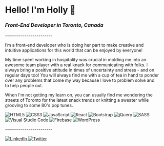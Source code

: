 <h1> Hello! I'm Holly 👋 </h1>

<h3><em>Front-End Developer in Toronto, Canada</em></h3>
------------------------
<br/>
<p> I’m a front-end developer who is doing her part to make creative and intuitive applications for this world that can be enjoyed by everyone!</p>

<p>My time spent working in hospitality was crucial in molding me into an awesome team player with a real knack for communicating with folks. I always bring a positive attitude in times of uncertainty and stress - and on regular days too! You will always find me with a cup of tea in hand to ponder over any problems that come my way because I love to problem solve and to help people out.</p>

<p>When I'm not getting my learn on, you can usually find me wondering the streets of Toronto for the latest snack trends or knitting a sweater while grooving to some 80's pop tunes.</p>

<p float="left">
<img alt="HTML5" src="https://img.shields.io/badge/html5-%23E34F26.svg?&style=for-the-badge&logo=html5&logoColor=white"/>
<img alt="CSS3" src="https://img.shields.io/badge/css3-%231572B6.svg?&style=for-the-badge&logo=css3&logoColor=white"/>
<img alt="JavaScript" src="https://img.shields.io/badge/javascript-%23323330.svg?&style=for-the-badge&logo=javascript&logoColor=%23F7DF1E"/>
<img alt="React" src="https://img.shields.io/badge/react-%2320232a.svg?&style=for-the-badge&logo=react&logoColor=%2361DAFB"/>
<img alt="Bootstrap" src="https://img.shields.io/badge/bootstrap-%23563D7C.svg?&style=for-the-badge&logo=bootstrap&logoColor=white"/>
<img alt="jQuery" src="https://img.shields.io/badge/jquery-%230769AD.svg?&style=for-the-badge&logo=jquery&logoColor=white" />
<img alt="SASS" src="https://img.shields.io/badge/SASS-hotpink.svg?&style=for-the-badge&logo=SASS&logoColor=white" />
<img alt="Visual Studio Code" src="https://img.shields.io/badge/VisualStudioCode-0078d7.svg?&style=for-the-badge&logo=visual-studio-code&logoColor=white"/>
<img alt="Firebase" src="https://img.shields.io/badge/firebase-%23039BE5.svg?&style=for-the-badge&logo=firebase" />
<img alt="WordPress" src="https://img.shields.io/badge/Wordpress-21759B?style=for-the-badge&logo=wordpress&logoColor=white"/>
  
</p>
------------------------
<p float="left">
<a href="https://www.linkedin.com/in/hollyjasiura/">
<img alt="LinkedIn" src="https://img.shields.io/badge/linkedin-%230077B5.svg?&style=for-the-badge&logo=linkedin&logoColor=white"/> </a>
<a href="https://www.github.com/holjas>
<img alt="GitHub" src="https://img.shields.io/badge/github-%23121011.svg?&style=for-the-badge&logo=github&logoColor=white"/>
</a> 
                                                                                                                       
<a href="https://twitter.com/ThisIsHollyJ">
   <img alt="Twitter" src="https://img.shields.io/badge/<thisIsHollyJ>-%231DA1F2.svg?&style=for-the-badge&logo=Twitter&logoColor=white"/>
</a>   
</p>
